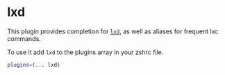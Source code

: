 # lxd

This plugin provides completion for [`lxd`](https://linuxcontainers.org/lxd/), as
well as aliases for frequent lxc commands.

To use it add `lxd` to the plugins array in your zshrc file.

```zsh
plugins=(... lxd)
```
